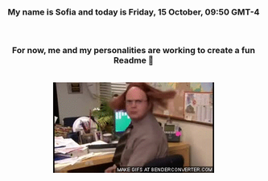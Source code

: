 


<div align="center">
<h3 >My name is Sofia and today is Friday, 15 October, 09:50 GMT-4</h3><br>
<h3 >For now, me and my personalities are working to create a fun Readme 👋
</h3><br>
<img src='img/dwight.gif' alt='working...'/>
</div>
